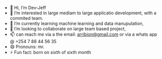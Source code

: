 - 👋 Hi, I’m Dev-Jeff
- 👀 I’m interested in large mediam to large applicatio development, with a commited team.
- 🌱 I’m currently learning machine learning and data manupulation,
- 💞️ I’m looking to collaborate on large team based project,
- 📫 can reach me via a the email: arribion@gmail.com or via a whats app @ +254 7 88 44 56 35  
- 😄 Pronouns: mr.
- ⚡ Fun fact: born on sixth of sixth month

<!---
dev-Jeff-mutethia/dev-Jeff-mutethia is a ✨ special ✨ repository because its `README.md` (this file) appears on your GitHub profile.
You can click the Preview link to take a look at your changes.
--->
